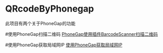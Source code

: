 # QRcodeByPhonegap

此项目有两个关于PhoneGap的功能


#使用PhoneGap扫描二维码
[PhoneGap使用插件BarcodeScanner扫描二维码](http://blog.csdn.net/u014646984/article/details/25655725)

#使用PhoneGap获取局域网IP
[使用PhoneGap获取局域网IP](http://blog.csdn.net/u014646984/article/details/26563537)
